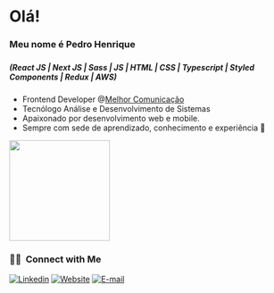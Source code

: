 <h1> Olá! </h1> 
 <h3>Meu nome é Pedro Henrique<h3/>
 <h5>(React JS | Next JS | Sass | JS | HTML | CSS | Typescript | Styled Components | Redux | AWS)</h5>


<ul>
 <li>Frontend Developer @<a href="https://melhorcom.com.br">Melhor Comunicação</a></li>
 <li>Tecnólogo Análise e Desenvolvimento de Sistemas</li>
 <li>Apaixonado por desenvolvimento web e mobile.</li>
 <li>Sempre com sede de aprendizado, conhecimento e experiência 💫</li>
 </ul>

<a href="https://github.com/pedrinho81">
  <img height="180em" src="https://github-readme-stats.vercel.app/api?username=pedrinho81&theme=buefy&show_icons=true" />
  </a>

<br/>

<h3> 🤝🏻 &nbsp;Connect with Me </h3>

<a href="https://www.linkedin.com/in/pedro-henrique-863533207/"><img alt="Linkedin" src="https://img.shields.io/badge/Linkedin-%233B82F6?style=flat&logo=linkedin"></a>
<a href="https://pedro-henriquedev.netlify.app/"><img alt="Website" src="https://img.shields.io/badge/Website-ccc?style=flat"></a>
<a href="mailto:1pedrohenri@gmail.com"><img alt="E-mail" src="https://img.shields.io/badge/1pedrohenri@gmail.com-%23FF9800?style=flat&logo=gmail"></a>


